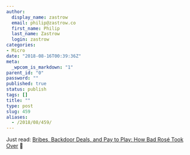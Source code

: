```yaml
---
author:
  display_name: zastrow
  email: philip@zastrow.co
  first_name: Philip
  last_name: Zastrow
  login: zastrow
categories:
- Micro
date: "2018-08-16T00:39:36Z"
meta:
  _wpcom_is_markdown: "1"
parent_id: "0"
password: ""
published: true
status: publish
tags: []
title: ""
type: post
slug: 459
aliases:
  - /2018/08/459/
---
```

<p>Just read: <a href="https://www.bonappetit.com/story/rise-of-bad-rose">Bribes, Backdoor Deals, and Pay to Play: How Bad Rosé Took Over</a> 📰</p>
